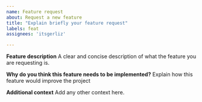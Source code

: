 ```yaml
---
name: Feature request
about: Request a new feature
title: "Explain briefly your feature request"
labels: feat
assignees: 'itsgerliz'

---
```


**Feature description**
A clear and concise description of what the feature you are requesting is.

**Why do you think this feature needs to be implemented?**
Explain how this feature would improve the project

**Additional context**
Add any other context here.

